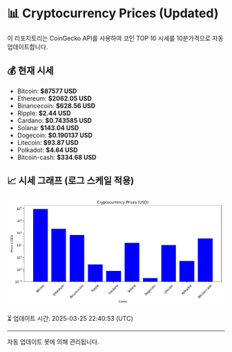 
# 📊 Cryptocurrency Prices (Updated)

이 리포지토리는 CoinGecko API를 사용하여 코인 TOP 10 시세를 10분가격으로 자동 업데이트합니다.

## 💰 현재 시세
- Bitcoin: **$87577 USD**
- Ethereum: **$2062.05 USD**
- Binancecoin: **$628.56 USD**
- Ripple: **$2.44 USD**
- Cardano: **$0.743585 USD**
- Solana: **$143.04 USD**
- Dogecoin: **$0.190137 USD**
- Litecoin: **$93.87 USD**
- Polkadot: **$4.64 USD**
- Bitcoin-cash: **$334.68 USD**

## 📈 시세 그래프 (로그 스케일 적용)
![Crypto Prices](crypto_prices.png)

⏳ 업데이트 시간: 2025-03-25 22:40:53 (UTC)

---
자동 업데이트 봇에 의해 관리됩니다.
